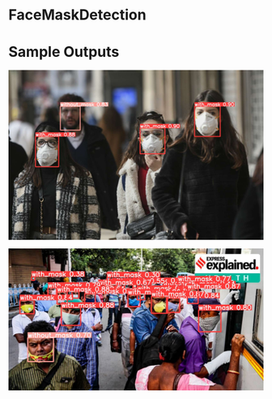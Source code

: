 # FaceMaskDetection

# Sample Outputs


![alt text](https://github.com/vishq680/FaceMaskDetection/blob/main/im2.jfif?raw=true)


![alt text](https://github.com/vishq680/FaceMaskDetection/blob/main/img1.jfif?raw=true)
